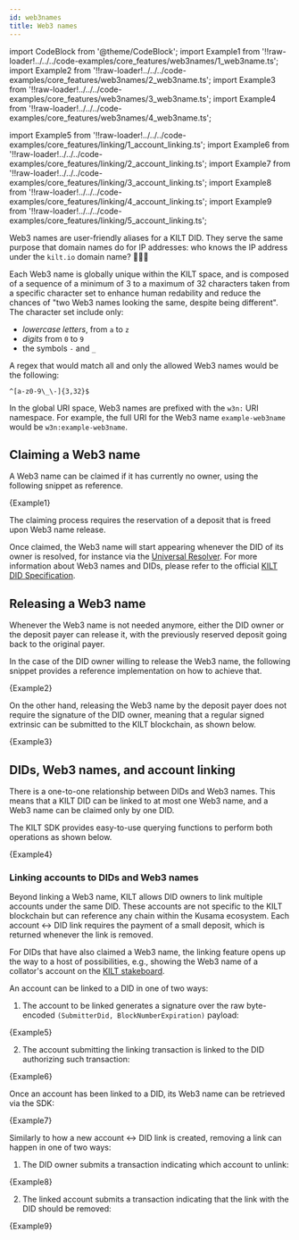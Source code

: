```yaml
---
id: web3names
title: Web3 names
---
```

import CodeBlock from '@theme/CodeBlock';
import Example1 from '!!raw-loader!../../../code-examples/core_features/web3names/1_web3name.ts';
import Example2 from '!!raw-loader!../../../code-examples/core_features/web3names/2_web3name.ts';
import Example3 from '!!raw-loader!../../../code-examples/core_features/web3names/3_web3name.ts';
import Example4 from '!!raw-loader!../../../code-examples/core_features/web3names/4_web3name.ts';

import Example5 from '!!raw-loader!../../../code-examples/core_features/linking/1_account_linking.ts';
import Example6 from '!!raw-loader!../../../code-examples/core_features/linking/2_account_linking.ts';
import Example7 from '!!raw-loader!../../../code-examples/core_features/linking/3_account_linking.ts';
import Example8 from '!!raw-loader!../../../code-examples/core_features/linking/4_account_linking.ts';
import Example9 from '!!raw-loader!../../../code-examples/core_features/linking/5_account_linking.ts';

Web3 names are user-friendly aliases for a KILT DID.
They serve the same purpose that domain names do for IP addresses: who knows the IP address under the `kilt.io` domain name? 🤷🏽‍♀️

Each Web3 name is globally unique within the KILT space, and is composed of a sequence of a minimum of 3 to a maximum of 32 characters taken from a specific character set to enhance human redability and reduce the chances of "two Web3 names looking the same, despite being different".
The character set include only:
- *lowercase letters*, from `a` to `z`
- *digits* from `0` to `9`
- the symbols `-` and `_`

A regex that would match all and only the allowed Web3 names would be the following:

```
^[a-z0-9\_\-]{3,32}$
```

In the global URI space, Web3 names are prefixed with the `w3n:` URI namespace. 
For example, the full URI for the Web3 name `example-web3name` would be `w3n:example-web3name`.

## Claiming a Web3 name

A Web3 name can be claimed if it has currently no owner, using the following snippet as reference.

<CodeBlock className="language-js">
  {Example1}
</CodeBlock>

The claiming process requires the reservation of a deposit that is freed upon Web3 name release.

Once claimed, the Web3 name will start appearing whenever the DID of its owner is resolved, for instance via the [Universal Resolver](https://dev.uniresolver.io/#did:kilt:4pZGzLSybfMsxB1DcpFNYmnqFv5QihbFb1zuSuuATqjRQv2g). For more information about Web3 names and DIDs, please refer to the official [KILT DID Specification](https://github.com/KILTprotocol/kilt-did-driver/blob/master/docs/did-spec/spec.md).

## Releasing a Web3 name

Whenever the Web3 name is not needed anymore, either the DID owner or the deposit payer can release it, with the previously reserved deposit going back to the original payer.

In the case of the DID owner willing to release the Web3 name, the following snippet provides a reference implementation on how to achieve that.

<CodeBlock className="language-js">
  {Example2}
</CodeBlock>

On the other hand, releasing the Web3 name by the deposit payer does not require the signature of the DID owner, meaning that a regular signed extrinsic can be submitted to the KILT blockchain, as shown below.

<CodeBlock className="language-js">
  {Example3}
</CodeBlock>

## DIDs, Web3 names, and account linking

There is a one-to-one relationship between DIDs and Web3 names.
This means that a KILT DID can be linked to at most one Web3 name, and a Web3 name can be claimed only by one DID.

The KILT SDK provides easy-to-use querying functions to perform both operations as shown below.

<CodeBlock className="language-js">
  {Example4}
</CodeBlock>

### Linking accounts to DIDs and Web3 names

Beyond linking a Web3 name, KILT allows DID owners to link multiple accounts under the same DID.
These accounts are not specific to the KILT blockchain but can reference any chain within the Kusama ecosystem.
Each account <-> DID link requires the payment of a small deposit, which is returned whenever the link is removed.

For DIDs that have also claimed a Web3 name, the linking feature opens up the way to a host of possibilities, e.g., showing the Web3 name of a collator's account on the [KILT stakeboard](https://stakeboard.kilt.io/).

An account can be linked to a DID in one of two ways:

1. The account to be linked generates a signature over the raw byte-encoded `(SubmitterDid, BlockNumberExpiration)` payload:

<CodeBlock className="language-js">
  {Example5}
</CodeBlock>

2. The account submitting the linking transaction is linked to the DID authorizing such transaction:

<CodeBlock className="language-js">
  {Example6}
</CodeBlock>

Once an account has been linked to a DID, its Web3 name can be retrieved via the SDK:

<CodeBlock className="language-js">
  {Example7}
</CodeBlock>

Similarly to how a new account <-> DID link is created, removing a link can happen in one of two ways:

1. The DID owner submits a transaction indicating which account to unlink:

<CodeBlock className="language-js">
  {Example8}
</CodeBlock>

2. The linked account submits a transaction indicating that the link with the DID should be removed:

<CodeBlock className="language-js">
  {Example9}
</CodeBlock>